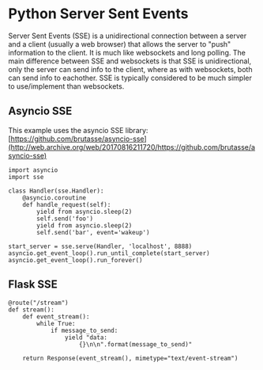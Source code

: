 # Python Server Sent Events


Server Sent Events (SSE) is a unidirectional connection between a server and a client (usually a web browser) that allows the server to "push" information to the client. It is much like websockets and long polling. The main difference between SSE and websockets is that SSE is unidirectional, only the server can send info to the client, where as with websockets, both can send info to eachother. SSE is typically considered to be much simpler to use/implement than websockets.



## Asyncio SSE


This example uses the asyncio SSE library: [https://github.com/brutasse/asyncio-sse](http://web.archive.org/web/20170816211720/https://github.com/brutasse/asyncio-sse)

```
import asyncio
import sse

class Handler(sse.Handler):
    @asyncio.coroutine
    def handle_request(self):
        yield from asyncio.sleep(2)
        self.send('foo')
        yield from asyncio.sleep(2)
        self.send('bar', event='wakeup')

start_server = sse.serve(Handler, 'localhost', 8888)
asyncio.get_event_loop().run_until_complete(start_server)
asyncio.get_event_loop().run_forever()

```



## Flask SSE


```
@route("/stream")
def stream():
    def event_stream():
        while True:
            if message_to_send:
                yield "data: 
                    {}\n\n".format(message_to_send)"
    
    return Response(event_stream(), mimetype="text/event-stream")

```

